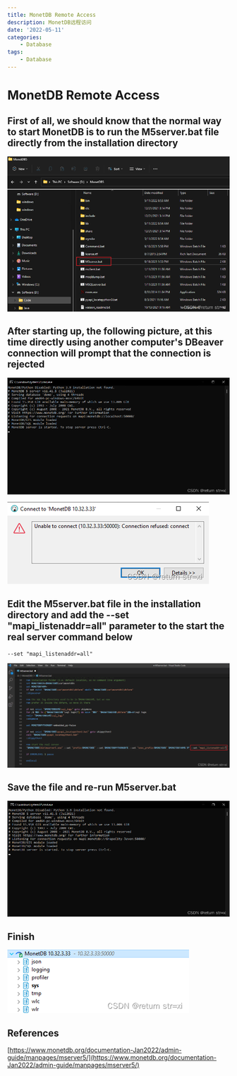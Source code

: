 ```yaml
---
title: MonetDB Remote Access
description: MonetDB远程访问
date: '2022-05-11'
categories:
    - Database
tags:
    - Database
---
```


# MonetDB Remote Access

## First of all, we should know that the normal way to start MonetDB is to run the M5server.bat file directly from the installation directory

![](https://raw.githubusercontent.com/JavenJin/blog-image/master/content/post/Database/MonetDB%20Remote%20Access/monetdb-remote-access-1.png)

## After starting up, the following picture, at this time directly using another computer's DBeaver connection will prompt that the connection is rejected

![](https://raw.githubusercontent.com/JavenJin/blog-image/master/content/post/Database/MonetDB%20Remote%20Access/monetdb-remote-access-2.png)

![](https://raw.githubusercontent.com/JavenJin/blog-image/master/content/post/Database/MonetDB%20Remote%20Access/monetdb-remote-access-3.png)

## Edit the M5server.bat file in the installation directory and add the --set "mapi_listenaddr=all" parameter to the start the real server command below

```
--set "mapi_listenaddr=all"
```

![](https://raw.githubusercontent.com/JavenJin/blog-image/master/content/post/Database/MonetDB%20Remote%20Access/monetdb-remote-access-4.png)

## Save the file and re-run M5server.bat

![](https://raw.githubusercontent.com/JavenJin/blog-image/master/content/post/Database/MonetDB%20Remote%20Access/monetdb-remote-access-5.png)

## Finish

![](https://raw.githubusercontent.com/JavenJin/blog-image/master/content/post/Database/MonetDB%20Remote%20Access/monetdb-remote-access-6.png)

## References

[https://www.monetdb.org/documentation-Jan2022/admin-guide/manpages/mserver5/](https://www.monetdb.org/documentation-Jan2022/admin-guide/manpages/mserver5/)